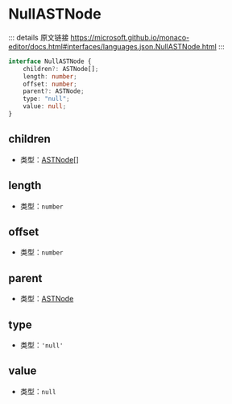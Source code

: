 # NullASTNode
        
::: details 原文链接
https://microsoft.github.io/monaco-editor/docs.html#interfaces/languages.json.NullASTNode.html
:::

```ts
interface NullASTNode {
    children?: ASTNode[];
    length: number;
    offset: number;
    parent?: ASTNode;
    type: "null";
    value: null;
}
```

## children
- 类型：[ASTNode](/api/languages/json/ASTNode.md)[]

## length
- 类型：`number`

## offset
- 类型：`number`

## parent
- 类型：[ASTNode](/api/languages/json/ASTNode.md)

## type
- 类型：`'null'`

## value
- 类型：`null`

